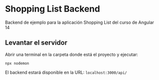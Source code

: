 # Shopping List Backend
Backend de ejemplo para la aplicación Shopping List del curso de Angular 14

## Levantar el servidor
Abrir una terminal en la carpeta donde está el proyecto y ejecutar:

`npx nodemon`

El backend estará disponible en la URL: `localhost:3000/api/`